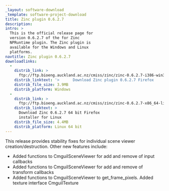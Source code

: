 ```yaml
---
_layout: software-download
_template: software-project-download
title: Zinc plugin 0.6.2.7
description:
intro: >
  This is the official release page for
  version 0.6.2.7 of the for Zinc
  NPRuntime plugin. The Zinc plugin is
  available for the Windows and Linux
  platforms.
navtitle: Zinc plugin 0.6.2.7
downloadlinks:
  - 
    distrib_link: >
      ftp://ftp.bioeng.auckland.ac.nz/cmiss/zinc/zinc-0.6.2.7-i386-win32.xpi
    distrib_linktext: '>      Download Zinc plugin 0.6.2.7 Firefox      installer for Windows'
    distrib_file_size: 3.9MB
    distrib_platform: Windows
  - 
    distrib_link: >
      ftp://ftp.bioeng.auckland.ac.nz/cmiss/zinc/zinc-0.6.2.7-x86_64-linux.xpi
    distrib_linktext: >
      Download Zinc 0.6.2.7 64 bit Firefox
      installer for Linux
    distrib_file_size: 4.4MB
    distrib_platform: Linux 64 bit
---
```

This release provides stability fixes for individual scene viewer creation/destruction. Other new features include:

- Added functions to CmguiISceneViewer for add and remove of input callbacks
- Added functions to CmguiISceneViewer for add and remove of transform callbacks
- Added functions to CmguiISceneViewer to get_frame_pixels. Added texture interface CmguiITexture